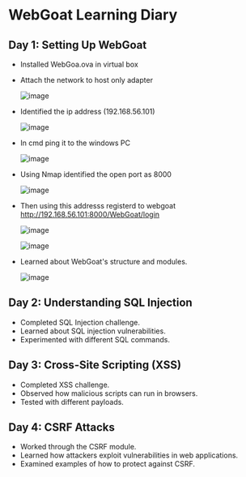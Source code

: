# WebGoat Learning Diary

## Day 1: Setting Up WebGoat

- Installed WebGoa.ova in virtual box
  
- Attach the network to host only adapter
  
  ![image](https://github.com/user-attachments/assets/31ab352c-9dc2-450a-b8c9-25aa35f8d538)

- Identified the ip address (192.168.56.101)

  ![image](https://github.com/user-attachments/assets/d6ad1e88-0531-45b5-bcfa-2c837330f9ea)

- In cmd ping it to the windows PC
  
  ![image](https://github.com/user-attachments/assets/4cf674d2-cc24-427e-b214-9b3a06dad80d)

- Using Nmap identified the open port as 8000
  
  ![image](https://github.com/user-attachments/assets/c3e9f8d8-048d-46e8-a3f2-b8cc0d153482)

- Then using this addresss registerd to webgoat http://192.168.56.101:8000/WebGoat/login
  
  ![image](https://github.com/user-attachments/assets/9e0d4154-ebf1-42e2-a2ec-343adf816681)


  ![image](https://github.com/user-attachments/assets/e0033b8c-eab9-441d-b7f0-ca2cda403caa)

- Learned about WebGoat's structure and modules.
  
  ![image](https://github.com/user-attachments/assets/513da04a-d14d-43c0-b4ba-0503d49cfadc)

  

## Day 2: Understanding SQL Injection

- Completed SQL Injection challenge.
- Learned about SQL injection vulnerabilities.
- Experimented with different SQL commands.

## Day 3: Cross-Site Scripting (XSS)
- Completed XSS challenge.
- Observed how malicious scripts can run in browsers.
- Tested with different payloads.

## Day 4: CSRF Attacks
- Worked through the CSRF module.
- Learned how attackers exploit vulnerabilities in web applications.
- Examined examples of how to protect against CSRF.
